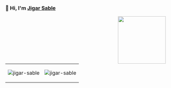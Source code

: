 
### 👋 Hi, I'm <a href="https://www.linkedin.com/in/jigar-sable/" target="_blank"> Jigar Sable </a>

<img align="right" src="https://media.giphy.com/media/M9gbBd9nbDrOTu1Mqx/giphy.gif" width="150">
<table>
    <tr>
      <td><p><img align="center" src="https://github-readme-streak-stats.herokuapp.com/?user=mooney0129" alt="jigar-sable" /></p></td>
      <td><img src="https://github-readme-stats.vercel.app/api/top-langs?username=mooney0129&show_icons=true&&locale=en&layout=compact" alt="jigar-sable" /></td>
    </tr>
</table>
